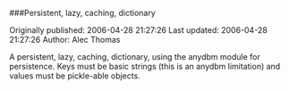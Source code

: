 ###Persistent, lazy, caching, dictionary

Originally published: 2006-04-28 21:27:26
Last updated: 2006-04-28 21:27:26
Author: Alec Thomas

A persistent, lazy, caching, dictionary, using the anydbm module for persistence. Keys must be basic strings (this is an anydbm limitation) and values must be pickle-able objects.